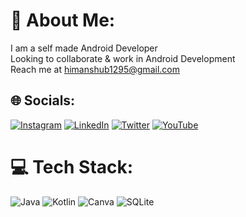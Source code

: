# 💫 About Me:
I am a self made Android Developer<br>Looking to collaborate & work in Android Development<br>Reach me at himanshub1295@gmail.com


## 🌐 Socials:
[![Instagram](https://img.shields.io/badge/Instagram-%23E4405F.svg?logo=Instagram&logoColor=white)](https://instagram.com/yes_that_himanshu) [![LinkedIn](https://img.shields.io/badge/LinkedIn-%230077B5.svg?logo=linkedin&logoColor=white)](https://linkedin.com/in/himanshu-bhardwaj-70127117b) [![Twitter](https://img.shields.io/badge/Twitter-%231DA1F2.svg?logo=Twitter&logoColor=white)](https://twitter.com/Me__Himanshu) [![YouTube](https://img.shields.io/badge/YouTube-%23FF0000.svg?logo=YouTube&logoColor=white)](https://youtube.com/c/@TechlyDash) 

# 💻 Tech Stack:
![Java](https://img.shields.io/badge/java-%23ED8B00.svg?style=for-the-badge&logo=java&logoColor=white) ![Kotlin](https://img.shields.io/badge/kotlin-%230095D5.svg?style=for-the-badge&logo=kotlin&logoColor=white) ![Canva](https://img.shields.io/badge/Canva-%2300C4CC.svg?style=for-the-badge&logo=Canva&logoColor=white) ![SQLite](https://img.shields.io/badge/sqlite-%2307405e.svg?style=for-the-badge&logo=sqlite&logoColor=white)
